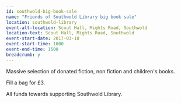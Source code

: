 ```yaml
---
id: southwold-big-book-sale
name: "Friends of Southwold Library big book sale"
location: southwold-library
event-alt-location: Scout Hall, Mights Road, Southwold
location-text: Scout Hall, Mights Road, Southwold
event-start-date: 2017-03-18
event-start-time: 1000
event-end-time: 1500
breadcrumb: y
---
```


Massive selection of donated fiction, non fiction and children's books.

Fill a bag for £3.

All funds towards supporting Southwold Library.
